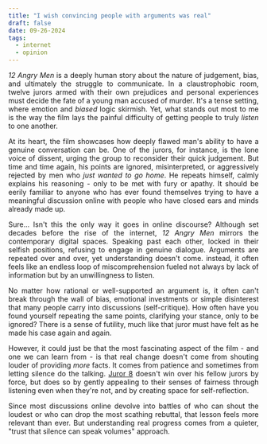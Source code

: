 ```yaml
---
title: "I wish convincing people with arguments was real"
draft: false
date: 09-26-2024
tags:
  - internet
  - opinion
---
```

<p style="text-align:justify;"><i>12 Angry Men</i> is a deeply human story about the nature of judgement, bias, and ultimately the struggle to communicate. In a claustrophobic room, twelve jurors armed with their own prejudices and personal experiences must decide the fate of a young man accused of murder. It's a tense setting, where emotion and <i>biased</i> logic skirmish. Yet, what stands out most to me is the way the film lays the painful difficulty of getting people to truly <i>listen</i> to one another.</p>
<p style="text-align:justify;">At its heart, the film showcases how deeply flawed man's ability to have a genuine conversation can be. One of the jurors, for instance, is the lone voice of dissent, urging the group to reconsider their quick judgement. But time and time again, his points are ignored, misinterpreted, or aggressively rejected by men who <i>just wanted to go home</i>. He repeats himself, calmly explains his reasoning - only to be met with fury or apathy. It should be eerily familiar to anyone who has ever found themselves trying to have a meaningful discussion online with people who have closed ears and minds already made up. </p>
<p style="text-align:justify;">Sure... Isn't this the only way it goes in online discourse? Although set decades before the rise of the internet, <i>12 Angry Men</i> mirrors the contemporary digital spaces. Speaking past each other, locked in their selfish positions, refusing to engage in genuine dialogue. Arguments are repeated over and over, yet understanding doesn't come. instead, it often feels like an endless loop of miscomprehension fueled not always by lack of information but by an unwillingness to listen.</p>
<p style="text-align:justify;">No matter how rational or well-supported an argument is, it often can't break through the wall of bias, emotional investments or simple disinterest that many people carry into discussions (self-critique). How often have you found yourself repeating the same points, clarifying your stance, only to be ignored? There is a sense of futility, much like that juror must have felt as he made his case again and again.</p>
<p style="text-align:justify;">However, it could just be that the most fascinating aspect of the film - and one we can learn from - is that real change doesn't come from shouting louder of providing <i>more</i> facts. It comes from patience and sometimes from letting silence do the talking. <a href="https://www.imdb.com/title/tt0050083/characters/nm0000020">Juror 8</a> doesn't win over his fellow jurors by force, but does so by gently appealing to their senses of fairness through listening even when they're not, and by creating space for self-reflection. </p>
<p style="text-align:justify;">Since most discussions online devolve into battles of who can shout the loudest or who can drop the most scathing rebuttal, that lesson feels more relevant than ever. But understanding real progress comes from a quieter, "trust that silence can speak volumes" approach.</p>
